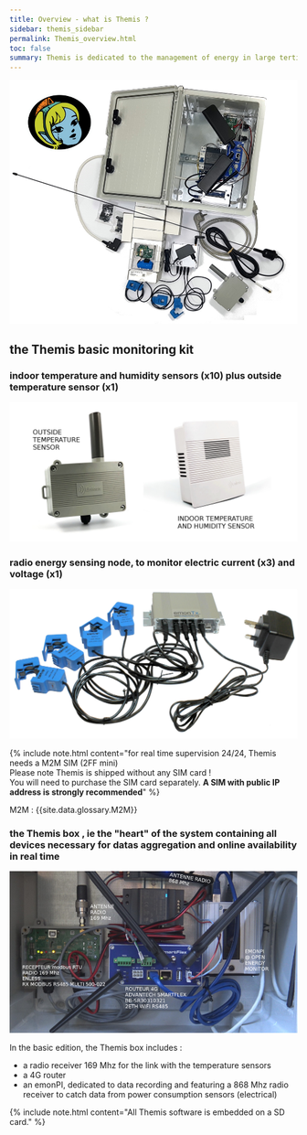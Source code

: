 ```yaml
---
title: Overview - what is Themis ? 
sidebar: themis_sidebar
permalink: Themis_overview.html
toc: false
summary: Themis is dedicated to the management of energy in large tertiary buildings. Themis is short for THermic and Energetic MonItoring System as it started as a monitoring system only. It can now act as a full Building Management System (BMS) and the system is now referred to as THEMIS/BIOS, the BIOS acronym standing for Building Intelligent Operating System .
---
```


![the basic kit](basic_kit.jpg)

## the Themis basic monitoring kit
### indoor temperature and humidity sensors (x10) plus outside temperature sensor (x1)

![TRH sensors](TRH_indoor_outside.jpg)

### radio energy sensing node, to monitor electric current (x3) and voltage (x1)

![emonTx](emontx.jpg)

{% include note.html content="for real time supervision 24/24, Themis needs a M2M SIM (2FF mini)<br> 
Please note Themis is shipped without any SIM card !<br>
You will need to purchase the SIM card separately. <b>A SIM with public IP address is strongly recommended</b>" %}

M2M : {{site.data.glossary.M2M}}

### the Themis box , ie the "heart" of the system containing all devices necessary for datas aggregation and online availability in real time

![themis](themis_000051.png)

In the basic edition, the Themis box includes :

- a radio receiver 169 Mhz for the link with the temperature sensors
- a 4G router
- an emonPI, dedicated to data recording and featuring a 868 Mhz radio receiver to catch data from power consumption sensors (electrical)

{% include note.html content="All Themis software is embedded on a SD card." %}


